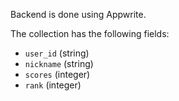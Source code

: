 
Backend is done using Appwrite.

The collection has the following fields:
- `user_id` (string)
- `nickname` (string)
- `scores` (integer)
- `rank` (integer)